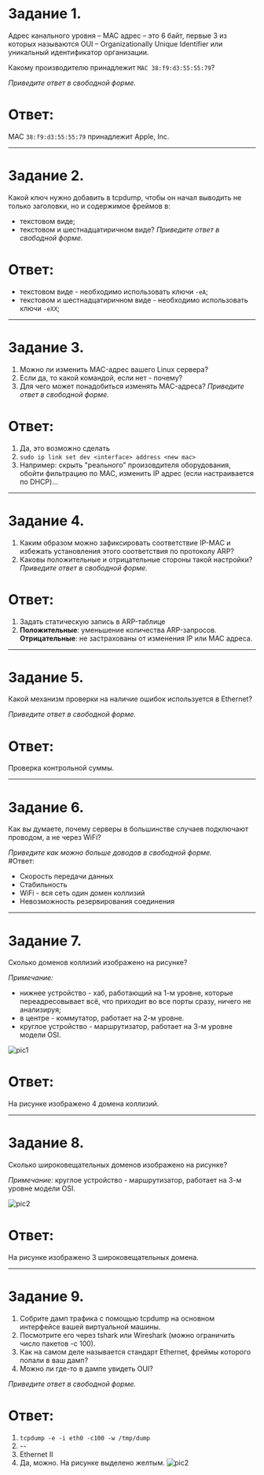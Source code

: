 # Задание 1.
Адрес канального уровня – MAC адрес – это 6 байт, первые 3 из которых называются OUI – Organizationally Unique 
Identifier или уникальный идентификатор организации.

Какому производителю принадлежит `MAC 38:f9:d3:55:55:79`?

*Приведите ответ в свободной форме.*  

# Ответ:  
MAC `38:f9:d3:55:55:79` принадлежит Apple, Inc.  

---

# Задание 2.
Какой ключ нужно добавить в tcpdump, чтобы он начал выводить не только заголовки, но и содержимое фреймов в:

* текстовом виде;
* текстовом и шестнадцатиричном виде?
*Приведите ответ в свободной форме.*  

# Ответ:  
* текстовом виде - необходимо использовать ключи `-eA`; 
* текстовом и шестнадцатиричном виде - необходимо использовать ключи `-eXX`;  

---  

# Задание 3.
1. Можно ли изменить MAC-адрес вашего Linux сервера?
2. Если да, то какой командой, если нет - почему?
3. Для чего может понадобиться изменять MAC-адреса?
*Приведите ответ в свободной форме.*  

# Ответ:  
1. Да, это возможно сделать
2. `sudo ip link set dev <interface> address <new mac>`
3. Например: скрыть "реального" произовдителя оборудования, обойти фильтрацию по MAC, 
изменить IP адрес (если настраивается по DHCP)...  

---  

# Задание 4.
1. Каким образом можно зафиксировать соответствие IP-MAC и избежать установления этого соответствия по протоколу ARP?
2. Каковы положительные и отрицательные стороны такой настройки?
*Приведите ответ в свободной форме.*  

# Ответ:  
1. Задать статическую запись в ARP-таблице  
2. **Положительные**: уменьшение количества ARP-запросов. **Отрицательные**: не застрахованы от изменения IP или MAC 
адреса.  

---

# Задание 5.
Какой механизм проверки на наличие ошибок используется в Ethernet?

*Приведите ответ в свободной форме.*  

# Ответ:  
Проверка контрольной суммы.

---  

# Задание 6.
Как вы думаете, почему серверы в большинстве случаев подключают проводом, а не через WiFi?

*Приведите как можно больше доводов в свободной форме.*  
#Ответ:  
* Скорость передачи данных  
* Стабильность  
* WiFi - вся сеть один домен коллизий  
* Невозможность резервирования соединения 

---

# Задание 7.
Сколько доменов коллизий изображено на рисунке?

*Примечание:*

* нижнее устройство - хаб, работающий на 1-м уровне, которые переадресовывает всё, что приходит во все порты сразу, ничего не анализируя;
* в центре - коммутатор, работает на 2-м уровне.
* круглое устройство - маршрутизатор, работает на 3-м уровне модели OSI.  

![pic1](1.png)  

# Ответ:  
На рисунке изображено 4 домена коллизий.  

---

# Задание 8.
Сколько широковещательных доменов изображено на рисунке?

*Примечание:* круглое устройство - маршрутизатор, работает на 3-м уровне модели OSI.  

![pic2](2.png)  

# Ответ:  
На рисунке изображено 3 широковещательных домена.  

---

# Задание 9.
1. Собрите дамп трафика с помощью tcpdump на основном интерфейсе вашей виртуальной машины.
2. Посмотрите его через tshark или Wireshark (можно ограничить число пакетов -c 100).
3. Как на самом деле называется стандарт Ethernet, фреймы которого попали в ваш дамп?
4. Можно ли где-то в дампе увидеть OUI?

*Приведите ответ в свободной форме.*  

# Ответ:  
1. `tcpdump -e -i eth0 -c100 -w /tmp/dump`  
2. --
3. Ethernet II
4. Да, можно. На рисунке выделено желтым.
![pic2](3.PNG)